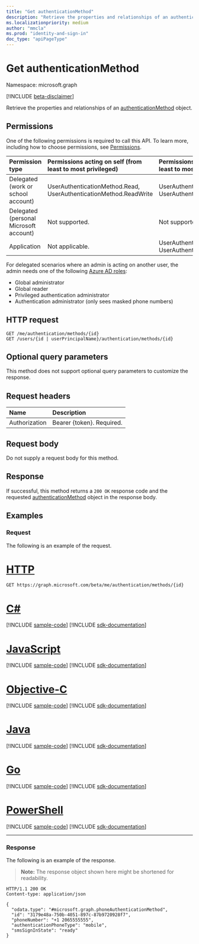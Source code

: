 ```yaml
---
title: "Get authenticationMethod"
description: "Retrieve the properties and relationships of an authenticationMethod object."
ms.localizationpriority: medium
author: "mmcla"
ms.prod: "identity-and-sign-in"
doc_type: "apiPageType"
---
```


# Get authenticationMethod

Namespace: microsoft.graph

[!INCLUDE [beta-disclaimer](../../includes/beta-disclaimer.md)]

Retrieve the properties and relationships of an [authenticationMethod](../resources/authenticationmethod.md) object.

## Permissions

One of the following permissions is required to call this API. To learn more, including how to choose permissions, see [Permissions](/graph/permissions-reference).

| Permission type                        | Permissions acting on self (from least to most privileged) | Permissions acting on others (from least to most privileged)|
|:---------------------------------------|:-------------------------|:-----------------|
| Delegated (work or school account)     | UserAuthenticationMethod.Read, UserAuthenticationMethod.ReadWrite | UserAuthenticationMethod.Read.All, UserAuthenticationMethod.ReadWrite.All |
| Delegated (personal Microsoft account) | Not supported. | Not supported. |
| Application                            | Not applicable. | UserAuthenticationMethod.Read.All, UserAuthenticationMethod.ReadWrite.All |

For delegated scenarios where an admin is acting on another user, the admin needs one of the following [Azure AD roles](/azure/active-directory/users-groups-roles/directory-assign-admin-roles#available-roles):

* Global administrator
* Global reader
* Privileged authentication administrator
* Authentication administrator (only sees masked phone numbers)

## HTTP request

<!-- { "blockType": "ignored" } -->

```http
GET /me/authentication/methods/{id}
GET /users/{id | userPrincipalName}/authentication/methods/{id}
```

## Optional query parameters

This method does not support optional query parameters to customize the response.

## Request headers

| Name      |Description|
|:----------|:----------|
| Authorization | Bearer {token}. Required. |

## Request body

Do not supply a request body for this method.

## Response

If successful, this method returns a `200 OK` response code and the requested [authenticationMethod](../resources/authenticationmethod.md) object in the response body.

## Examples

### Request

The following is an example of the request.

# [HTTP](#tab/http)
<!-- {
  "blockType": "request",
  "name": "get_authenticationmethod"
}-->

```msgraph-interactive
GET https://graph.microsoft.com/beta/me/authentication/methods/{id}
```
# [C#](#tab/csharp)
[!INCLUDE [sample-code](../includes/snippets/csharp/get-authenticationmethod-csharp-snippets.md)]
[!INCLUDE [sdk-documentation](../includes/snippets/snippets-sdk-documentation-link.md)]

# [JavaScript](#tab/javascript)
[!INCLUDE [sample-code](../includes/snippets/javascript/get-authenticationmethod-javascript-snippets.md)]
[!INCLUDE [sdk-documentation](../includes/snippets/snippets-sdk-documentation-link.md)]

# [Objective-C](#tab/objc)
[!INCLUDE [sample-code](../includes/snippets/objc/get-authenticationmethod-objc-snippets.md)]
[!INCLUDE [sdk-documentation](../includes/snippets/snippets-sdk-documentation-link.md)]

# [Java](#tab/java)
[!INCLUDE [sample-code](../includes/snippets/java/get-authenticationmethod-java-snippets.md)]
[!INCLUDE [sdk-documentation](../includes/snippets/snippets-sdk-documentation-link.md)]

# [Go](#tab/go)
[!INCLUDE [sample-code](../includes/snippets/go/get-authenticationmethod-go-snippets.md)]
[!INCLUDE [sdk-documentation](../includes/snippets/snippets-sdk-documentation-link.md)]

# [PowerShell](#tab/powershell)
[!INCLUDE [sample-code](../includes/snippets/powershell/get-authenticationmethod-powershell-snippets.md)]
[!INCLUDE [sdk-documentation](../includes/snippets/snippets-sdk-documentation-link.md)]

---


### Response

The following is an example of the response.

> **Note:** The response object shown here might be shortened for readability.

<!-- {
  "blockType": "response",
  "truncated": true,
  "@odata.type": "microsoft.graph.authenticationMethod"
} -->

```http
HTTP/1.1 200 OK
Content-type: application/json

{
  "odata.type": "#microsoft.graph.phoneAuthenticationMethod",
  "id": "3179e48a-750b-4051-897c-87b9720928f7",
  "phoneNumber": "+1 2065555555",
  "authenticationPhoneType": "mobile",
  "smsSignInState": "ready"
}
```

<!-- uuid: 16cd6b66-4b1a-43a1-adaf-3a886856ed98
2019-02-04 14:57:30 UTC -->
<!-- {
  "type": "#page.annotation",
  "description": "Get authenticationMethod",
  "keywords": "",
  "section": "documentation",
  "tocPath": ""
}-->
